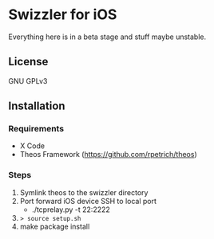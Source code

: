 # Swizzler for iOS

Everything here is in a beta stage and stuff maybe unstable.


## License
GNU GPLv3


## Installation

### Requirements

* X Code
* Theos Framework (https://github.com/rpetrich/theos)

### Steps

1. Symlink theos to the swizzler directory
2. Port forward iOS device SSH to local port
	* ./tcprelay.py -t 22:2222
3. `> source setup.sh`
4. make package install